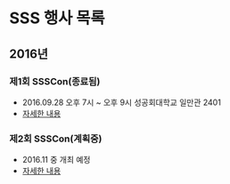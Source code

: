 # SSS 행사 목록

## 2016년

### 제1회 SSSCon(종료됨)
 - 2016.09.28 오후 7시 ~ 오후 9시 성공회대학교 일만관 2401
 - [자세한 내용](ssscon1st.md)

### 제2회 SSSCon(계획중)
 - 2016.11 중 개최 예정
 - [자세한 내용](ssscon2nd.md)
 
